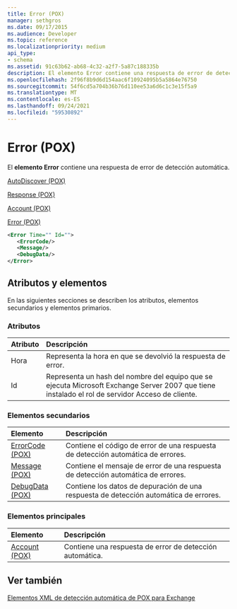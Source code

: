```yaml
---
title: Error (POX)
manager: sethgros
ms.date: 09/17/2015
ms.audience: Developer
ms.topic: reference
ms.localizationpriority: medium
api_type:
- schema
ms.assetid: 91c63b62-ab68-4c32-a2f7-5a87c188335b
description: El elemento Error contiene una respuesta de error de detección automática.
ms.openlocfilehash: 2f96f8b9d6d154aac6f10924095b5a5864e76750
ms.sourcegitcommit: 54f6cd5a704b36b76d110ee53a6d6c1c3e15f5a9
ms.translationtype: MT
ms.contentlocale: es-ES
ms.lasthandoff: 09/24/2021
ms.locfileid: "59530892"
---
```

# <a name="error-pox"></a>Error (POX)

El **elemento Error** contiene una respuesta de error de detección automática. 
  
[AutoDiscover (POX)](autodiscover-pox.md)
  
[Response (POX)](response-pox.md)
  
[Account (POX)](account-pox.md)
  
[Error (POX)](error-pox.md)
  
```xml
<Error Time="" Id="">
   <ErrorCode/>
   <Message/>
   <DebugData/>
</Error>
```

## <a name="attributes-and-elements"></a>Atributos y elementos

En las siguientes secciones se describen los atributos, elementos secundarios y elementos primarios.
  
### <a name="attributes"></a>Atributos

|**Atributo**|**Descripción**|
|:-----|:-----|
|Hora  <br/> |Representa la hora en que se devolvió la respuesta de error.  <br/> |
|Id  <br/> |Representa un hash del nombre del equipo que se ejecuta Microsoft Exchange Server 2007 que tiene instalado el rol de servidor Acceso de cliente.  <br/> |
   
### <a name="child-elements"></a>Elementos secundarios

|**Elemento**|**Descripción**|
|:-----|:-----|
|[ErrorCode (POX)](errorcode-pox.md) <br/> |Contiene el código de error de una respuesta de detección automática de errores.  <br/> |
|[Message (POX)](message-pox.md) <br/> |Contiene el mensaje de error de una respuesta de detección automática de errores.  <br/> |
|[DebugData (POX)](debugdata-pox.md) <br/> |Contiene los datos de depuración de una respuesta de detección automática de errores.  <br/> |
   
### <a name="parent-elements"></a>Elementos principales

|**Elemento**|**Descripción**|
|:-----|:-----|
|[Account (POX)](account-pox.md) <br/> |Contiene una respuesta de error de detección automática.  <br/> |
   
## <a name="see-also"></a>Ver también



[Elementos XML de detección automática de POX para Exchange](pox-autodiscover-xml-elements-for-exchange.md)

